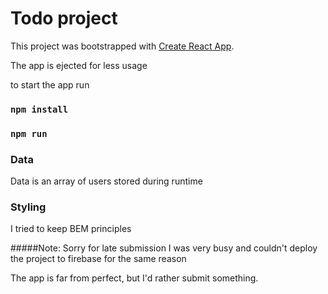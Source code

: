 # Todo project

This project was bootstrapped with [Create React App](https://github.com/facebook/create-react-app).

The app is ejected for less usage

to start the app run

### `npm install`
### `npm run`

### Data

Data is an array of users stored during runtime

### Styling

I tried to keep BEM principles

#####Note: Sorry for late submission I was very busy and couldn't deploy the project to firebase for the same reason

The app is far from perfect, but I'd rather submit something.
